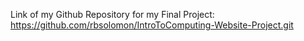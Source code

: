 Link of my Github Repository for my Final Project: https://github.com/rbsolomon/IntroToComputing-Website-Project.git
